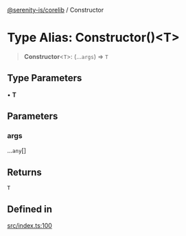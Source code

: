 [@serenity-is/corelib](../README.md) / Constructor

# Type Alias: Constructor()\<T\>

> **Constructor**\<`T`\>: (...`args`) => `T`

## Type Parameters

• **T**

## Parameters

### args

...`any`[]

## Returns

`T`

## Defined in

[src/index.ts:100](https://github.com/serenity-is/serenity/blob/master/packages/corelib/src/index.ts#L100)
